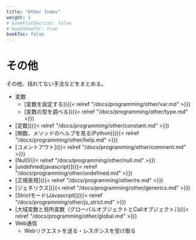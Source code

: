 ```yaml
---
title: "Other Index"
weight: 1
# bookFlatSection: false
# bookShowToC: true
bookToc: false
---
```


# その他

その他、括れてない手法などをまとめる。

- 変数
     - [変数を設定する]({{< relref "/docs/programming/other/var.md" >}})
     - [変数の型を調べる]({{< relref "/docs/programming/other/type.md" >}})
- [定数]({{< relref "/docs/programming/other/constant.md" >}})
- [関数、メソッドのヘルプを見る(Python)]({{< relref "/docs/programming/other/help.md" >}})
- [コメントアウト]({{< relref "/docs/programming/other/comment.md" >}})
- [Null]({{< relref "/docs/programming/other/null.md" >}})
- [undefined(javascript)]({{< relref "/docs/programming/other/undefined.md" >}})
- [正規表現]({{< relref "/docs/programming/other/re.md" >}})
- [ジェネリクス]({{< relref "/docs/programming/other/generics.md" >}})
- [Strictモード(Javascript)]({{< relref "/docs/programming/other/js_strict.md" >}})
- [大域変数と局所変数（グローバルオブジェクトとCallオブジェクト）]({{< relref "/docs/programming/other/global.md" >}})
- Web通信
     - Webリクエストを送る・レスポンスを受け取る